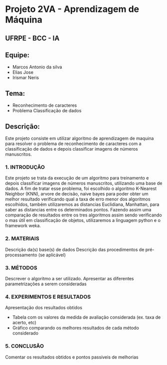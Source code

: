 # Projeto 2VA - Aprendizagem de Máquina				
## UFRPE - BCC - IA

## Equipe:
- Marcos Antonio da silva
- Elias Jose
- Irismar Neris

## Tema: 
- Reconhecimento de caracteres
- Problema Classificação de dados

## Descrição:				
Este projeto consiste em utilizar algoritmo de aprendizagem de maquina para resolver o problema de reconhecimento de caracteres com a classificação de dados e depois classificar imagens de números manuscritos.

### 1. INTRODUÇÂO

Este projeto se trata da execução de um algoritmo para treinamento e depois classificar imagens de números manuscritos, utilizando uma base de dados. A fim de tratar esse problema, foi escolhido o algoritmo K-Nearest Neighbor (KNN), arvore de decisão, naive bayes para poder obter um melhor resultado verificando qual a taxa de erro menor dos algoritmos escolhidos, também utilizaremos as distancias Euclidiana, Manhattan, para saber as distancias entre os determinados pontos. Fazendo assim uma comparação de resultados entre os tres algoritmos assim sendo verificando o mas útil em classificação de objetos, utilizaremos a linguagem python e o framework weka.

### 2. MATERIAIS
Descrição da(s) base(s) de dados
Descrição das procedimentos de pré-processamento (se aplicável)

### 3. MÉTODOS
Descrever o algoritmo a ser utilizado. 
Apresentar as diferentes parametrizações a serem consideradas

### 4. EXPERIMENTOS E RESULTADOS
Apresentação dos resultados obtidos
- Tabela com os valores da medida de avaliação considerada (ex. taxa de acerto, etc)
- Gráfico comparando os melhores resultados de cada método considerado

### 5. CONCLUSÃO
Comentar os resultados obtidos e pontos passíveis de melhorias
